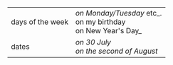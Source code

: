 
|                  |                                                                       |
| ---------------- | --------------------------------------------------------------------- |
| days of the week | _on Monday/Tuesday_ etc_.  <br>on my birthday  <br>on New Year's Day_ |
| dates            | _on 30 July  <br>on the second of August_                             |

